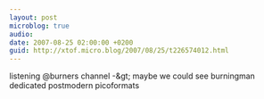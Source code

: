 ```yaml
---
layout: post
microblog: true
audio: 
date: 2007-08-25 02:00:00 +0200
guid: http://xtof.micro.blog/2007/08/25/t226574012.html
---
```

listening @burners channel -&amp;gt; maybe we could see burningman dedicated postmodern picoformats
